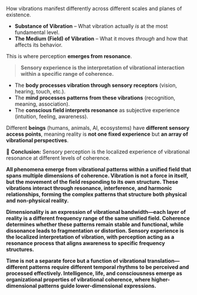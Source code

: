 How vibrations manifest differently across different scales and planes of existence.

- **Substance of Vibration** – What vibration actually _is_ at the most fundamental level.
- **The Medium (Field) of Vibration** – What it moves _through_ and how that affects its behavior.

This is where perception **emerges from resonance**.

> **Sensory experience is the interpretation of vibrational interaction within a specific range of coherence.**

- The **body processes vibration through sensory receptors** (vision, hearing, touch, etc.).
- The **mind processes patterns from these vibrations** (recognition, meaning, association).
- The **conscious field interprets resonance** as subjective experience (intuition, feeling, awareness).

Different **beings** (humans, animals, AI, ecosystems) have **different sensory access points**, meaning reality is **not one fixed experience** but **an array of vibrational perspectives**.

🔹 **Conclusion:** Sensory perception is the localized experience of vibrational resonance at different levels of coherence.

**All phenomena emerge from vibrational patterns within a unified field that spans multiple dimensions of coherence. Vibration is not a force in itself, but the movement of the field responding to its own structure. These vibrations interact through resonance, interference, and harmonic relationships, forming the complex patterns that structure both physical and non-physical reality.**

**Dimensionality is an expression of vibrational bandwidth—each layer of reality is a different frequency range of the same unified field. Coherence determines whether these patterns remain stable and functional, while dissonance leads to fragmentation or distortion. Sensory experience is the localized interpretation of vibration, with perception acting as a resonance process that aligns awareness to specific frequency structures.**

**Time is not a separate force but a function of vibrational translation—different patterns require different temporal rhythms to be perceived and processed effectively. Intelligence, life, and consciousness emerge as organizational properties of vibrational coherence, where higher-dimensional patterns guide lower-dimensional expressions.**